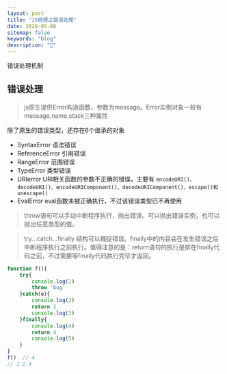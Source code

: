 ```yaml
---
layout: post
title: "JS梳理之错误处理"
date: 2020-05-08
sitemap: false
keywords: "blog"
description: "🚀"
---
```


错误处理机制

## 错误处理
> js原生提供Error构造函数，参数为message。Error实例对象一般有message,name,stack三种属性

除了原生的错误类型，还存在6个继承的对象  
* SyntaxError  语法错误
* ReferenceError  引用错误
* RangeError  范围错误
* TypeError  类型错误
* URIerror  URI相关函数的参数不正确的错误，主要有 `encodeURI()、decodeURI()、encodeURIComponent()、decodeURIComponent()、escape()和unescape()` 
* EvalError  eval函数未被正确执行，不过该错误类型已不再使用  

> throw语句可以手动中断程序执行，抛出错误。可以抛出错误实例，也可以抛出任意类型的值。

> try...catch...finally 结构可以捕捉错误。finally中的内容会在发生错误之后中断程序执行之前执行。值得注意的是：return语句的执行是排在finally代码之前，不过需要等finally代码执行完毕才返回。

 ```javascript
 function f(){
     try{
         console.log(1)
         throw 'bug'
     }catch(e){
         console.log(2)
         return 2
         console.log(3)
     }finally{
         console.log(4)
         return 4
         console.log(5)
     }
 }
 f()  // 4  
 // 1 2 4
 ```